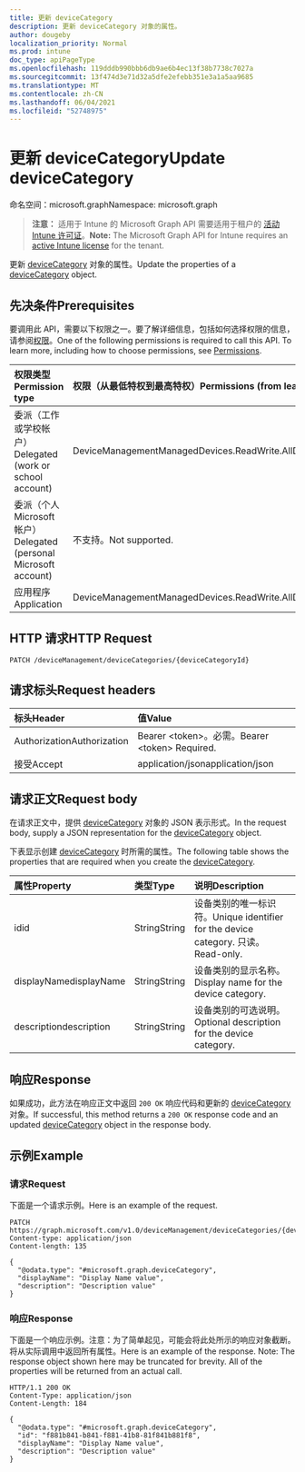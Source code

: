 ```yaml
---
title: 更新 deviceCategory
description: 更新 deviceCategory 对象的属性。
author: dougeby
localization_priority: Normal
ms.prod: intune
doc_type: apiPageType
ms.openlocfilehash: 119dddb990bbb6db9ae6b4ec13f38b7738c7027a
ms.sourcegitcommit: 13f474d3e71d32a5dfe2efebb351e3a1a5aa9685
ms.translationtype: MT
ms.contentlocale: zh-CN
ms.lasthandoff: 06/04/2021
ms.locfileid: "52748975"
---
```

# <a name="update-devicecategory"></a><span data-ttu-id="41dd1-103">更新 deviceCategory</span><span class="sxs-lookup"><span data-stu-id="41dd1-103">Update deviceCategory</span></span>

<span data-ttu-id="41dd1-104">命名空间：microsoft.graph</span><span class="sxs-lookup"><span data-stu-id="41dd1-104">Namespace: microsoft.graph</span></span>

> <span data-ttu-id="41dd1-105">**注意：** 适用于 Intune 的 Microsoft Graph API 需要适用于租户的 [活动 Intune 许可证](https://go.microsoft.com/fwlink/?linkid=839381)。</span><span class="sxs-lookup"><span data-stu-id="41dd1-105">**Note:** The Microsoft Graph API for Intune requires an [active Intune license](https://go.microsoft.com/fwlink/?linkid=839381) for the tenant.</span></span>

<span data-ttu-id="41dd1-106">更新 [deviceCategory](../resources/intune-onboarding-devicecategory.md) 对象的属性。</span><span class="sxs-lookup"><span data-stu-id="41dd1-106">Update the properties of a [deviceCategory](../resources/intune-onboarding-devicecategory.md) object.</span></span>

## <a name="prerequisites"></a><span data-ttu-id="41dd1-107">先决条件</span><span class="sxs-lookup"><span data-stu-id="41dd1-107">Prerequisites</span></span>
<span data-ttu-id="41dd1-p101">要调用此 API，需要以下权限之一。要了解详细信息，包括如何选择权限的信息，请参阅[权限](/graph/permissions-reference)。</span><span class="sxs-lookup"><span data-stu-id="41dd1-p101">One of the following permissions is required to call this API. To learn more, including how to choose permissions, see [Permissions](/graph/permissions-reference).</span></span>

|<span data-ttu-id="41dd1-110">权限类型</span><span class="sxs-lookup"><span data-stu-id="41dd1-110">Permission type</span></span>|<span data-ttu-id="41dd1-111">权限（从最低特权到最高特权）</span><span class="sxs-lookup"><span data-stu-id="41dd1-111">Permissions (from least to most privileged)</span></span>|
|:---|:---|
|<span data-ttu-id="41dd1-112">委派（工作或学校帐户）</span><span class="sxs-lookup"><span data-stu-id="41dd1-112">Delegated (work or school account)</span></span>|<span data-ttu-id="41dd1-113">DeviceManagementManagedDevices.ReadWrite.All</span><span class="sxs-lookup"><span data-stu-id="41dd1-113">DeviceManagementManagedDevices.ReadWrite.All</span></span>|
|<span data-ttu-id="41dd1-114">委派（个人 Microsoft 帐户）</span><span class="sxs-lookup"><span data-stu-id="41dd1-114">Delegated (personal Microsoft account)</span></span>|<span data-ttu-id="41dd1-115">不支持。</span><span class="sxs-lookup"><span data-stu-id="41dd1-115">Not supported.</span></span>|
|<span data-ttu-id="41dd1-116">应用程序</span><span class="sxs-lookup"><span data-stu-id="41dd1-116">Application</span></span>|<span data-ttu-id="41dd1-117">DeviceManagementManagedDevices.ReadWrite.All</span><span class="sxs-lookup"><span data-stu-id="41dd1-117">DeviceManagementManagedDevices.ReadWrite.All</span></span>|

## <a name="http-request"></a><span data-ttu-id="41dd1-118">HTTP 请求</span><span class="sxs-lookup"><span data-stu-id="41dd1-118">HTTP Request</span></span>
<!-- {
  "blockType": "ignored"
}
-->
``` http
PATCH /deviceManagement/deviceCategories/{deviceCategoryId}
```

## <a name="request-headers"></a><span data-ttu-id="41dd1-119">请求标头</span><span class="sxs-lookup"><span data-stu-id="41dd1-119">Request headers</span></span>
|<span data-ttu-id="41dd1-120">标头</span><span class="sxs-lookup"><span data-stu-id="41dd1-120">Header</span></span>|<span data-ttu-id="41dd1-121">值</span><span class="sxs-lookup"><span data-stu-id="41dd1-121">Value</span></span>|
|:---|:---|
|<span data-ttu-id="41dd1-122">Authorization</span><span class="sxs-lookup"><span data-stu-id="41dd1-122">Authorization</span></span>|<span data-ttu-id="41dd1-123">Bearer &lt;token&gt;。必需。</span><span class="sxs-lookup"><span data-stu-id="41dd1-123">Bearer &lt;token&gt; Required.</span></span>|
|<span data-ttu-id="41dd1-124">接受</span><span class="sxs-lookup"><span data-stu-id="41dd1-124">Accept</span></span>|<span data-ttu-id="41dd1-125">application/json</span><span class="sxs-lookup"><span data-stu-id="41dd1-125">application/json</span></span>|

## <a name="request-body"></a><span data-ttu-id="41dd1-126">请求正文</span><span class="sxs-lookup"><span data-stu-id="41dd1-126">Request body</span></span>
<span data-ttu-id="41dd1-127">在请求正文中，提供 [deviceCategory](../resources/intune-onboarding-devicecategory.md) 对象的 JSON 表示形式。</span><span class="sxs-lookup"><span data-stu-id="41dd1-127">In the request body, supply a JSON representation for the [deviceCategory](../resources/intune-onboarding-devicecategory.md) object.</span></span>

<span data-ttu-id="41dd1-128">下表显示创建 [deviceCategory](../resources/intune-onboarding-devicecategory.md) 时所需的属性。</span><span class="sxs-lookup"><span data-stu-id="41dd1-128">The following table shows the properties that are required when you create the [deviceCategory](../resources/intune-onboarding-devicecategory.md).</span></span>

|<span data-ttu-id="41dd1-129">属性</span><span class="sxs-lookup"><span data-stu-id="41dd1-129">Property</span></span>|<span data-ttu-id="41dd1-130">类型</span><span class="sxs-lookup"><span data-stu-id="41dd1-130">Type</span></span>|<span data-ttu-id="41dd1-131">说明</span><span class="sxs-lookup"><span data-stu-id="41dd1-131">Description</span></span>|
|:---|:---|:---|
|<span data-ttu-id="41dd1-132">id</span><span class="sxs-lookup"><span data-stu-id="41dd1-132">id</span></span>|<span data-ttu-id="41dd1-133">String</span><span class="sxs-lookup"><span data-stu-id="41dd1-133">String</span></span>|<span data-ttu-id="41dd1-134">设备类别的唯一标识符。</span><span class="sxs-lookup"><span data-stu-id="41dd1-134">Unique identifier for the device category.</span></span> <span data-ttu-id="41dd1-135">只读。</span><span class="sxs-lookup"><span data-stu-id="41dd1-135">Read-only.</span></span>|
|<span data-ttu-id="41dd1-136">displayName</span><span class="sxs-lookup"><span data-stu-id="41dd1-136">displayName</span></span>|<span data-ttu-id="41dd1-137">String</span><span class="sxs-lookup"><span data-stu-id="41dd1-137">String</span></span>|<span data-ttu-id="41dd1-138">设备类别的显示名称。</span><span class="sxs-lookup"><span data-stu-id="41dd1-138">Display name for the device category.</span></span>|
|<span data-ttu-id="41dd1-139">description</span><span class="sxs-lookup"><span data-stu-id="41dd1-139">description</span></span>|<span data-ttu-id="41dd1-140">String</span><span class="sxs-lookup"><span data-stu-id="41dd1-140">String</span></span>|<span data-ttu-id="41dd1-141">设备类别的可选说明。</span><span class="sxs-lookup"><span data-stu-id="41dd1-141">Optional description for the device category.</span></span>|



## <a name="response"></a><span data-ttu-id="41dd1-142">响应</span><span class="sxs-lookup"><span data-stu-id="41dd1-142">Response</span></span>
<span data-ttu-id="41dd1-143">如果成功，此方法在响应正文中返回 `200 OK` 响应代码和更新的 [deviceCategory](../resources/intune-onboarding-devicecategory.md) 对象。</span><span class="sxs-lookup"><span data-stu-id="41dd1-143">If successful, this method returns a `200 OK` response code and an updated [deviceCategory](../resources/intune-onboarding-devicecategory.md) object in the response body.</span></span>

## <a name="example"></a><span data-ttu-id="41dd1-144">示例</span><span class="sxs-lookup"><span data-stu-id="41dd1-144">Example</span></span>

### <a name="request"></a><span data-ttu-id="41dd1-145">请求</span><span class="sxs-lookup"><span data-stu-id="41dd1-145">Request</span></span>
<span data-ttu-id="41dd1-146">下面是一个请求示例。</span><span class="sxs-lookup"><span data-stu-id="41dd1-146">Here is an example of the request.</span></span>
``` http
PATCH https://graph.microsoft.com/v1.0/deviceManagement/deviceCategories/{deviceCategoryId}
Content-type: application/json
Content-length: 135

{
  "@odata.type": "#microsoft.graph.deviceCategory",
  "displayName": "Display Name value",
  "description": "Description value"
}
```

### <a name="response"></a><span data-ttu-id="41dd1-147">响应</span><span class="sxs-lookup"><span data-stu-id="41dd1-147">Response</span></span>
<span data-ttu-id="41dd1-p103">下面是一个响应示例。注意：为了简单起见，可能会将此处所示的响应对象截断。将从实际调用中返回所有属性。</span><span class="sxs-lookup"><span data-stu-id="41dd1-p103">Here is an example of the response. Note: The response object shown here may be truncated for brevity. All of the properties will be returned from an actual call.</span></span>
``` http
HTTP/1.1 200 OK
Content-Type: application/json
Content-Length: 184

{
  "@odata.type": "#microsoft.graph.deviceCategory",
  "id": "f881b841-b841-f881-41b8-81f841b881f8",
  "displayName": "Display Name value",
  "description": "Description value"
}
```




